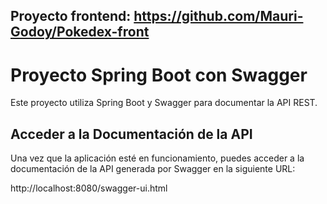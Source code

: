 ## Proyecto frontend: https://github.com/Mauri-Godoy/Pokedex-front

# Proyecto Spring Boot con Swagger

Este proyecto utiliza Spring Boot y Swagger para documentar la API REST.

## Acceder a la Documentación de la API

Una vez que la aplicación esté en funcionamiento, puedes acceder a la documentación de la API generada por Swagger en la siguiente URL:

http://localhost:8080/swagger-ui.html
